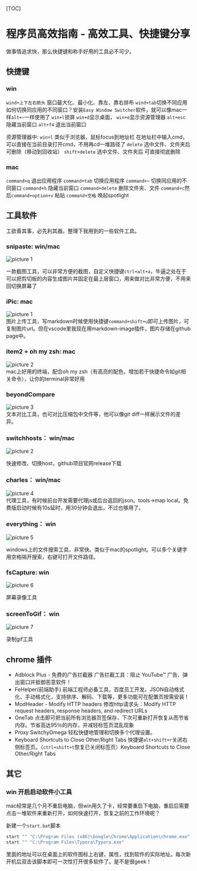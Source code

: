 [TOC]
# 程序员高效指南 - 高效工具、快捷键分享
做事情追求快，那么快捷键和称手好用的工具必不可少。

## 快捷键
### win
`wind+上下左右箭头` 窗口最大化、最小化、靠左、靠右排布
`wind+tab`切换不同应用
如何切换同应用的不同窗口？安装`Easy Window Switcher`软件，就可以像mac一样`alt+~`一样使用了
`win+l`锁屏
`win+d`显示桌面，
`win+e`显示资源管理器
`alt+esc` 隐藏当前窗口
`alt+f4` 退出当前窗口

资源管理器中:
`win+l` 类似于浏览器，鼠标focus到地址栏
在地址栏中输入cmd，可以直接在当前目录打开cmd，不用再cd一堆路径了
`delete` 选中文件、文件夹后 可删除（移动到回收站）
`shift+delete` 选中文件、文件夹后 可直接彻底删除

### mac
`command+q` 退出应用程序
`command+tab` 切换应用程序
`command+~` 切换同应用的不同窗口
`command+h` 隐藏当前窗口
`command+delete` 删除文件夹、文件
`command+c`然后`command+option+v` 粘贴
`command+空格` 唤起spotlight

## 工具软件
工欲善其事，必先利其器。整理下我用到的一些软件工具。

### snipaste: win/mac
![picture 1](https://cdn.jsdelivr.net/gh/bmxklYzj/bmxklYzj.github.io@master/demos/images/551d321a35505872caee876d29c531c34fe8534ec25a623a88f162dc82528cbf.png)  

一款截图工具，可以非常方便的截图，自定义快捷键`ctrl+alt+a`，牛逼之处在于可以把剪切板的内容生成图片并固定在最上层窗口，用来做对比非常方便，不用来回切换屏幕了

### iPic: mac
![picture 1](https://cdn.jsdelivr.net/gh/bmxklYzj/bmxklYzj.github.io@master/demos/images/4691b53945408624e82ad2048b5ccd22c726656dd02500ebd248396e7c8b2455.png)  
图片上传工具，写markdown时候使用快捷键`command+shift+u`即可上传图片，可复制图片url。但在vscode里我现在用markdown-image插件，图片存储在github page中。

### item2 + oh my zsh: mac
![picture 2](https://cdn.jsdelivr.net/gh/bmxklYzj/bmxklYzj.github.io@master/demos/images/c84747bb132d2b680c5f191c00e5164af6d5e4c44b1d595927edaa5b4c2e6a3a.png)  
mac上好用的终端，配合oh my zsh（有高亮的配色，增加若干快捷命令如git相关命令），让你的terminal非常好用

### beyondCompare
![picture 3](https://cdn.jsdelivr.net/gh/bmxklYzj/bmxklYzj.github.io@master/demos/images/d70bf513cf4e3b107c53a52e232e2c30473ada477b36f8497470be215d88bc10.png)  
文本对比工具，也可对比压缩包中文件等，他可以像git diff一样展示文件的差异。

### switchhosts： win/mac
![picture 2](https://cdn.jsdelivr.net/gh/bmxklYzj/bmxklYzj.github.io@master/demos/images/84058554fe4bf395090349bc01cc5c3e9c1780d39826dadcd142f98b9988ee33.png)  

快速修改、切换host，github项目官网release下载

### charles： win/mac
![picture 4](https://cdn.jsdelivr.net/gh/bmxklYzj/bmxklYzj.github.io@master/demos/images/4b6c6d0245656acc667c72e7291dc2f8cc35b54b03deb3fc188f381704c69031.png)  
代理工具，有时候前台开发需要代理js或后台返回的json。tools->map local。免费版启动时候有10s延时，用30分钟会退出，不过也够用了。

### everything： win
![picture 5](https://cdn.jsdelivr.net/gh/bmxklYzj/bmxklYzj.github.io@master/demos/images/ae0f744c4ec2d327eda31989c67697c45fcf6ad36e85c10c5bf2653fdc6c5da1.png)  

windows上的文件搜索工具，非常快。类似于mac的spotlight。可以多个关键字用空格隔开搜索，右键可打开文件路径。

### fsCapture: win
![picture 6](https://cdn.jsdelivr.net/gh/bmxklYzj/bmxklYzj.github.io@master/demos/images/f80fcbb18594846a41802f4d4d69dfec5947faf2157c8e5608cb469b1b5b7f41.png)  

屏幕录像工具

### screenToGif： win
![picture 7](https://cdn.jsdelivr.net/gh/bmxklYzj/bmxklYzj.github.io@master/demos/images/f49814e414fe0535b2512b4e57b83a5c01581a291e124d09938261934d7ee4ce.png)  

录制gif工具

## chrome 插件
- Adblock Plus - 免费的广告拦截器
广告拦截工具：阻止 YouTube™ 广告、弹出窗口并抵御恶意软件！
- FeHelper(前端助手)
前端工程师必备工具，百度员工开发。JSON自动格式化、手动格式化，支持排序、解码、下载等，更多功能可在配置页按需安装！
- ModHeader - Modify HTTP headers
修改http请求头：Modify HTTP request headers, response headers, and redirect URLs
- OneTab
点击即可把当前所有浏览器页签保存，下次可重新打开恢复从而节省内存。节省高达95％的内存，并减轻标签页混乱现象
- Proxy SwitchyOmega
轻松快捷地管理和切换多个代理设置。
- Keyboard Shortcuts to Close Other/Right Tabs
快捷键`alt+shift+r`关闭右侧标签页。（`ctrl+shift+t`恢复已关闭标签页）Keyboard Shortcuts to Close Other/Right Tabs

## 其它

### win 开启启动软件小工具
mac经常是几个月不重启电脑，但win用久了卡，经常要重启下电脑，重启后需要点击一堆软件来重新打开，如何快速打开，恢复之前的工作环境呢？

新建一个`start.bat`脚本
```bash
start "" "C:\Program Files (x86)\Google\Chrome\Application\chrome.exe"
start "" "C:\Program Files\Typora\Typora.exe"
```
里面的地址可以在桌面上的软件图标上右键，属性，找到软件的实际地址。每次新开机后双击该脚本即可一次性打开很多软件了。是不是很geek！